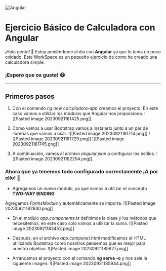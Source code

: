 ![Angular](https://cursosdedesarrollo.com/wp-content/uploads/2019/08/angularjs-logo-600x394-600x394.png)

# Ejercicio Básico de Calculadora con Angular

¡Hola gente! :wave: 
Estoy poniéndome al día con **Angular** ya que lo tenia un poco oxidado. Este WorkSpace es un pequeño ejercicio de como he creado una calculadora simple. 

### ¡Espero que os guste! :smile:


***** 

## Primeros pasos

1.  Con el comando *ng new calculadora-app* creamos el proyecto.  En este caso vamos a utilizar los módulos que Angular nos proporciona. 
![[Pasted image 20230921181425.png]]

2. Como vamos a usar Bootstrap vamos a instalarlo junto a un par de librerías que vamos a usar. 
![[Pasted image 20230921181714.png]]
![[Pasted image 20230921181729.png]]
![[Pasted image 20230921181745.png]]

3. A continuación, vamos al archivo *angular.json* a configurar los estilos. 
![[Pasted image 20230921182254.png]]

### Ahora que ya tenemos todo configurado correctamente ¡A por ello! :rocket:


* Agregamos un nuevo modulo, ya que vamos a utilizar el concepto **TWO-WAY BINDING** 

Agregamos *FormsModule* y automáticamente se importa. 
![[Pasted image 20230921182930.png]]

* En el modulo *app.components.ts* definimos la clase y los métodos que necesitemos, en este caso solo vamos a utilizar la suma. 
![[Pasted image 20230921183452.png]]  

* Después, en el archivo *app.componet.html* modificamos el HTML utilizando Bootstrap como nosotros pensemos que es mejor para nuestro objetivo.  ![[Pasted image 20230921185827.png]]

* Arrancamos el proyecto con el comando **ng serve -o** y nos sale la siguiente imagen. 
![[Pasted image 20230921185944.png]]
